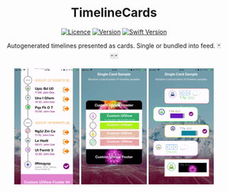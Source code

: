 <h1 align="center"> TimelineCards </h1>
<p align="center">
<a href="https://opensource.org/licenses/MIT"><img alt="Licence" src="https://img.shields.io/badge/license-MIT-green.svg" /></a>
<a href=""><img alt="Version" src="https://img.shields.io/badge/version-1.0-blue.svg" /></a>
<a href=""><img alt="Swift Version" src="https://img.shields.io/badge/swift_version-4.0-orange.svg" /></a>
</p>

<p align="center">
Autogenerated timelines presented as cards. Single or bundled into feed. 🃏🃏🃏
</p>

<p align="center">
<img style="width: 30%; height: auto" alt="Cards Feed" src="Screenshots/timeline_feed.gif" />
<img style="width: 30%; height: auto" alt="Single Card" src="Screenshots/card_randomized.gif" />
<img style="width: 30%; height: auto" alt="Card Samples" src="Screenshots/card_samples.gif" />
</p>
